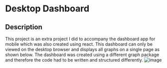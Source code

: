 # Desktop Dashboard

## Description
This project is an extra project I did to accompany the dashboard app for mobile which was also created using react. This dashboard can only be viewed on the desktop 
browser and displays all graphs on a single page as shown below. The dashboard was created using a different graph package and therefore the code had to be written and 
structured differently.
![image](https://user-images.githubusercontent.com/91433346/179735747-1ebe34ec-1564-4c1d-bd17-b63d49c6b4dc.png)
